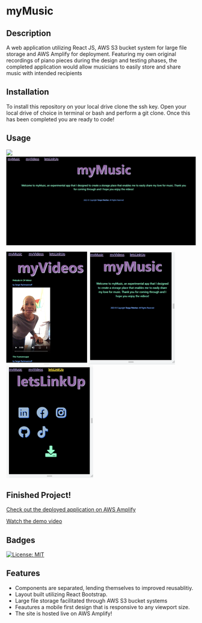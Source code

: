 # myMusic

## Description
A web application utilizing React JS, AWS S3 bucket system for large file storage and AWS Amplify for deployment. Featuring my own original recordings of piano pieces during the design and testing phases, the completed application would allow musicians to easily store and share music with intended recipients

## Installation
To install this repository on your local drive clone the ssh key. Open your local drive of choice in terminal or bash and perform a git clone. Once this has been completed you are ready to code!

## Usage

<img src="src\images\myMusicDemo.gif" >

<img src="src\images\Screenshot.png" >

<img src="src\images\Screenshot1.png" > <img src="src\images\Screenshot2.png" > <img src="src\images\Screenshot3.png" >

## Finished Project!
[Check out the deployed application on AWS Amplify](https://main.d3oxu15funiko7.amplifyapp.com/) 

[Watch the demo video](https://drive.google.com/file/d/1a6NLO04rAXRzHjZ_IrGNvVIItsDNUvqR/view?usp=sharing)

## Badges
[![License: MIT](https://img.shields.io/badge/License-MIT-yellow.svg)](https://opensource.org/licenses/MIT)

## Features
* Components are separated, lending themselves to improved reusablitiy.
* Layout built utilizing React Bootstrap.
* Large file storage facilitated through AWS S3 bucket systems
* Feautures a mobile first design that is responsive to any viewport size.
* The site is hosted live on AWS Amplify!
